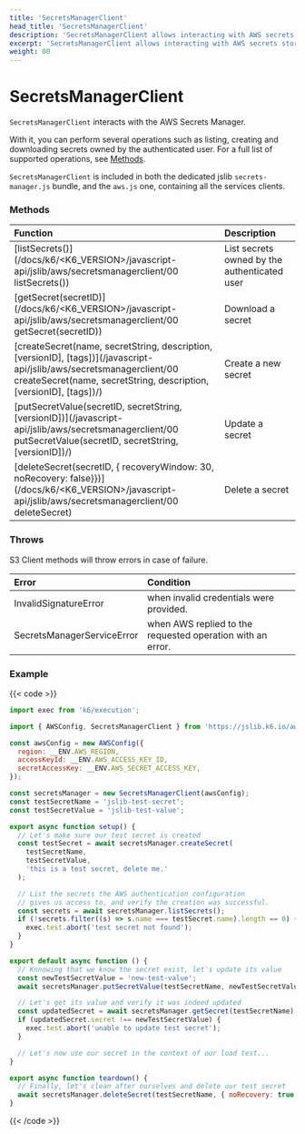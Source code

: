 ```yaml
---
title: 'SecretsManagerClient'
head_title: 'SecretsManagerClient'
description: 'SecretsManagerClient allows interacting with AWS secrets stored in Secrets Manager'
excerpt: 'SecretsManagerClient allows interacting with AWS secrets stored in Secrets Manager'
weight: 00
---
```


# SecretsManagerClient

`SecretsManagerClient` interacts with the AWS Secrets Manager.

With it, you can perform several operations such as listing, creating and downloading secrets owned by the authenticated user. For a full list of supported operations, see [Methods](#methods).

`SecretsManagerClient` is included in both the dedicated jslib `secrets-manager.js` bundle, and the `aws.js` one, containing all the services clients.

### Methods

| Function                                                                                                                                                                       | Description                                  |
| :----------------------------------------------------------------------------------------------------------------------------------------------------------------------------- | :------------------------------------------- |
| [listSecrets()](/docs/k6/<K6_VERSION>/javascript-api/jslib/aws/secretsmanagerclient/00 listSecrets())                                                      | List secrets owned by the authenticated user |
| [getSecret(secretID)](/docs/k6/<K6_VERSION>/javascript-api/jslib/aws/secretsmanagerclient/00 getSecret(secretID))                                                  | Download a secret                            |
| [createSecret(name, secretString, description, [versionID], [tags])](/javascript-api/jslib/aws/secretsmanagerclient/00 createSecret(name, secretString, description, [versionID], [tags])/)                        | Create a new secret                          |
| [putSecretValue(secretID, secretString, [versionID])](/javascript-api/jslib/aws/secretsmanagerclient/00 putSecretValue(secretID, secretString, [versionID])/)                                     | Update a secret                              |
| [deleteSecret(secretID, { recoveryWindow: 30, noRecovery: false}})](/docs/k6/<K6_VERSION>/javascript-api/jslib/aws/secretsmanagerclient/00 deleteSecret) | Delete a secret                              |

### Throws

S3 Client methods will throw errors in case of failure.

| Error                      | Condition                                                  |
| :------------------------- | :--------------------------------------------------------- |
| InvalidSignatureError      | when invalid credentials were provided.                    |
| SecretsManagerServiceError | when AWS replied to the requested operation with an error. |

### Example

{{< code >}}

```javascript
import exec from 'k6/execution';

import { AWSConfig, SecretsManagerClient } from 'https://jslib.k6.io/aws/0.11.0/secrets-manager.js';

const awsConfig = new AWSConfig({
  region: __ENV.AWS_REGION,
  accessKeyId: __ENV.AWS_ACCESS_KEY_ID,
  secretAccessKey: __ENV.AWS_SECRET_ACCESS_KEY,
});

const secretsManager = new SecretsManagerClient(awsConfig);
const testSecretName = 'jslib-test-secret';
const testSecretValue = 'jslib-test-value';

export async function setup() {
  // Let's make sure our test secret is created
  const testSecret = await secretsManager.createSecret(
    testSecretName,
    testSecretValue,
    'this is a test secret, delete me.'
  );

  // List the secrets the AWS authentication configuration
  // gives us access to, and verify the creation was successful.
  const secrets = await secretsManager.listSecrets();
  if (!secrets.filter((s) => s.name === testSecret.name).length == 0) {
    exec.test.abort('test secret not found');
  }
}

export default async function () {
  // Knnowing that we know the secret exist, let's update its value
  const newTestSecretValue = 'new-test-value';
  await secretsManager.putSecretValue(testSecretName, newTestSecretValue);

  // Let's get its value and verify it was indeed updated
  const updatedSecret = await secretsManager.getSecret(testSecretName);
  if (updatedSecret.secret !== newTestSecretValue) {
    exec.test.abort('unable to update test secret');
  }

  // Let's now use our secret in the context of our load test...
}

export async function teardown() {
  // Finally, let's clean after ourselves and delete our test secret
  await secretsManager.deleteSecret(testSecretName, { noRecovery: true });
}
```

{{< /code >}}
